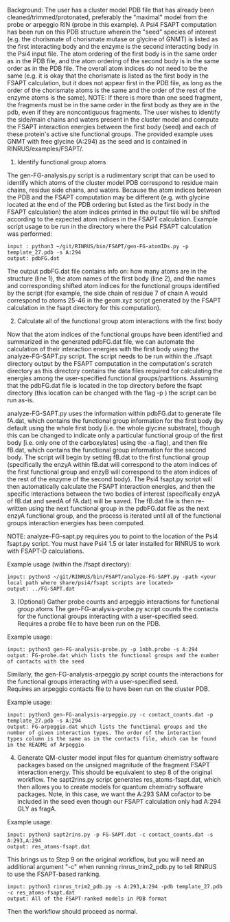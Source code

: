 Background: The user has a cluster model PDB file that has already been 
cleaned/trimmed/protonated, preferably the "maximal" model from the 
probe or arpeggio RIN (probe in this example). A Psi4 FSAPT computation has 
been run on this PDB structure wherein the "seed" species of interest 
(e.g. the chorismate of chorismate mutase or glycine of GNMT) is listed 
as the first interacting body and the enzyme is the second interacting 
body in the Psi4 input file. The atom ordering of the first body is in 
the same order as in the PDB file, and the atom ordering of the second 
body is in the same order as in the PDB file. The overall atom indices 
do not need to be the same (e.g. it is okay that the chorismate 
is listed as the first body in the FSAPT calculation, but it does not 
appear first in the PDB file, as long as the order of the chorismate 
atoms is the same and the order of the rest of the enzyme atoms is the 
same). NOTE: If there is more than one seed fragment, the fragments must be in the
same order in the first body as they are in the pdb, even if they are noncontiguous 
fragments. 
The user wishes to identify the side/main chains and waters present in the cluster model 
and compute the FSAPT interaction energies between the first body (seed) and each 
of these protein's active site functional groups.
The provided example uses GNMT with free glycine (A:294) as the seed and is 
contained in RINRUS/examples/FSAPT/.

1) Identify functional group atoms

The gen-FG-analysis.py script is a rudimentary script that can be used 
to identify which atoms of the cluster model PDB correspond to residue main 
chains, residue side chains, and waters. Because the atom indices between 
the PDB and the FSAPT computation may be different (e.g. with glycine 
located at the end of the PDB ordering but listed as the first body in 
the FSAPT calculation) the atom indices printed in the output file will be 
shifted according to the expected atom indices in the FSAPT calculation. 
Example script usage to be run in the directory where the Psi4 FSAPT calculation
was performed:

	input : python3 ~/git/RINRUS/bin/FSAPT/gen-FG-atomIDs.py -p template_27.pdb -s A:294
	output: pdbFG.dat

The output pdbFG.dat file contains info on: how many atoms are in 
the structure (line 1), the atom names of the first body (line 2), and the 
names and corresponding shifted atom indices for the functional groups 
identified by the script (for example, the side chain of residue 7 of 
chain A would correspond to atoms 25-46 in the geom.xyz script generated 
by the FSAPT calculation in the fsapt directory for this computation).

2) Calculate all of the functional group atom interactions with the first body

Now that the atom indices of the functional groups have been 
identified and summarized in the generated pdbFG.dat file, we can 
automate the calculation of their interaction energies with the 
first body using the analyze-FG-SAPT.py script. The script needs 
to be run within the ./fsapt directory output by the FSAPT computation 
in the computation's scratch directory as this directory contains the 
data files required for calculating the energies among the user-specified 
functional groups/partitions. Assuming that the pdbFG.dat file is located 
in the top directory before the fsapt directory (this location can be changed 
with the flag -p ) the script can be run as-is. 

analyze-FG-SAPT.py uses the information within pdbFG.dat to 
generate file fA.dat, which contains the functional group information for 
the first body (by default using the whole first body [i.e. the whole 
glycine substrate], though this can be changed to indicate only a particular 
functional group of the first body [i.e. only one of the carboxylates] 
using the -a flag), and then file fB.dat, which contains the functional 
group information for the second body. The script will begin by setting 
fB.dat to the first functional group (specifically the enzyA within 
fB.dat will correspond to the atom indices of the first functional group 
and enzyB will correspond to the atom indices of the rest of the enzyme 
of the second body). The Psi4 fsapt.py script will then automatically 
calculate the FSAPT interaction energies, and then the 
specific interactions between the two bodies of interest (specifically 
enzyA of fB.dat and seedA of fA.dat) will be saved. The fB.dat file is 
then re-written using the next functional group in the pdbFG.dat file 
as the next enzyA functional group, and the process is iterated until 
all of the functional groups interaction energies has been computed. 

NOTE: analyze-FG-sapt.py requires you to point to the location of the Psi4 fsapt.py script.
You must have Psi4 1.5 or later installed for RINRUS to work with FSAPT-D calculations.

Example usage (within the /fsapt directory):

	input: python3 ~/git/RINRUS/bin/FSAPT/analyze-FG-SAPT.py -path <your local path where share/psi4/fsapt scripts are located> 
	output: ../FG-SAPT.dat 

3) (Optional) Gather probe counts and arpeggio interactions for functional group atoms
The gen-FG-analysis-probe.py script counts the contacts for 
the functional groups interacting with a user-specified seed. Requires 
a probe file to have been run on the PDB. 

Example usage:

	input: python3 gen-FG-analysis-probe.py -p 1nbh.probe -s A:294
	output: FG-probe.dat which lists the functional groups and the number of contacts with the seed

Similarly, the gen-FG-analysis-arpeggio.py script counts the interactions for 
the functional groups interacting with a user-specified seed. 	
Requires an arpeggio contacts file to have been run on the cluster PDB. 

Example usage: 

	input: python3 gen-FG-analysis-arpeggio.py -c contact_counts.dat -p template_27.pdb -s A:294 
	output: FG-arpeggio.dat which lists the functional groups and the number of given interaction types. The order of the interaction 
	types column is the same as in the contacts file, which can be found in the README of Arpeggio

4) Generate QM-cluster model input files for quantum chemistry software packages based on the unsigned magnitude of the fragment FSAPT interaction energy. This
should be equivalent to step 8 of the original workflow. The sapt2rins.py script generates res_atoms-fsapt.dat, which then allows you to create models for quantum chemistry software packages. 
Note, in this case, we want the A:293 SAM cofactor to be included in the seed even though our FSAPT calculation only had A:294 GLY as fragA. 

Example usage: 

	input: python3 sapt2rins.py -p FG-SAPT.dat -c contact_counts.dat -s A:293,A:294 
	output: res_atoms-fsapt.dat 

This brings us to Step 9 on the original workflow, but you will need an additional argument "-c" when running rinrus_trim2_pdb.py to tell RINRUS to use the 
FSAPT-based ranking.

	input: python3 rinrus_trim2_pdb.py -s A:293,A:294 -pdb template_27.pdb -c res_atoms-fsapt.dat 
	output: All of the FSAPT-ranked models in PDB format

Then the workflow should proceed as normal. 
